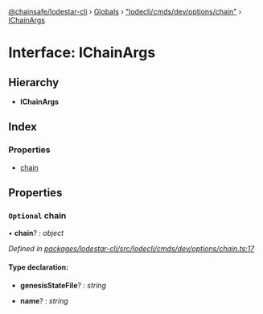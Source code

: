[@chainsafe/lodestar-cli](../README.md) › [Globals](../globals.md) › ["lodecli/cmds/dev/options/chain"](../modules/_lodecli_cmds_dev_options_chain_.md) › [IChainArgs](_lodecli_cmds_dev_options_chain_.ichainargs.md)

# Interface: IChainArgs

## Hierarchy

* **IChainArgs**

## Index

### Properties

* [chain](_lodecli_cmds_dev_options_chain_.ichainargs.md#optional-chain)

## Properties

### `Optional` chain

• **chain**? : *object*

*Defined in [packages/lodestar-cli/src/lodecli/cmds/dev/options/chain.ts:17](https://github.com/ChainSafe/lodestar/blob/08fb27fc7/packages/lodestar-cli/src/lodecli/cmds/dev/options/chain.ts#L17)*

#### Type declaration:

* **genesisStateFile**? : *string*

* **name**? : *string*
